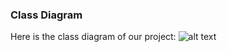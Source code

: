 ### Class Diagram
Here is the class diagram of our project:
![alt text](https://image.noelshack.com/fichiers/2019/46/1/1573506831-uml-web.png) 
